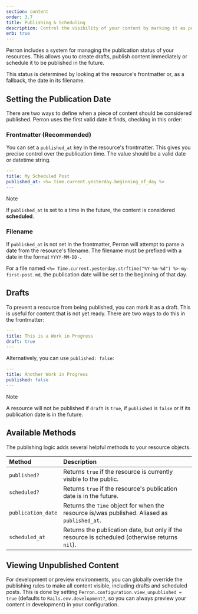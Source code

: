 ```yaml
---
section: content
order: 3.7
title: Publishing & Scheduling
description: Control the visibility of your content by marking it as published, scheduled, or draft.
erb: true
---
```


Perron includes a system for managing the publication status of your resources. This allows you to create drafts, publish content immediately or schedule it to be published in the future.

This status is determined by looking at the resource's frontmatter or, as a fallback, the date in its filename.


## Setting the Publication Date

There are two ways to define when a piece of content should be considered published. Perron uses the first valid date it finds, checking in this order:


### Frontmatter (Recommended)

You can set a `published_at` key in the resource's frontmatter. This gives you precise control over the publication time. The value should be a valid date or datetime string.
```yaml
---
title: My Scheduled Post
published_at: <%= Time.current.yesterday.beginning_of_day %>
---
```

> [!note]
> If `published_at` is set to a time in the future, the content is considered **scheduled**.


### Filename

If `published_at` is not set in the frontmatter, Perron will attempt to parse a date from the resource's filename. The filename must be prefixed with a date in the format `YYYY-MM-DD-`.

For a file named `<%= Time.current.yesterday.strftime("%Y-%m-%d") %>-my-first-post.md`, the publication date will be set to the beginning of that day.


## Drafts

To prevent a resource from being published, you can mark it as a draft. This is useful for content that is not yet ready. There are two ways to do this in the frontmatter:

```yaml
---
title: This is a Work in Progress
draft: true
---
```

Alternatively, you can use `published: false`:

```yaml
---
title: Another Work in Progress
published: false
---
```

> [!note]
> A resource will not be published if `draft` is `true`, if `published` is `false` or if its publication date is in the future.


## Available Methods

The publishing logic adds several helpful methods to your resource objects.

| Method             | Description                                                                                               |
| :----------------- | :-------------------------------------------------------------------------------------------------------- |
| `published?`       | Returns `true` if the resource is currently visible to the public.                                        |
| `scheduled?`       | Returns `true` if the resource's publication date is in the future.                                       |
| `publication_date` | Returns the `Time` object for when the resource is/was published. Aliased as `published_at`.              |
| `scheduled_at`     | Returns the publication date, but only if the resource is scheduled (otherwise returns `nil`).             |


## Viewing Unpublished Content

For development or preview environments, you can globally override the publishing rules to make all content visible, including drafts and scheduled posts. This is done by setting `Perron.configuration.view_unpublished = true` (defaults to `Rails.env.development?`, so you can always preview your content in development) in your configuration.
